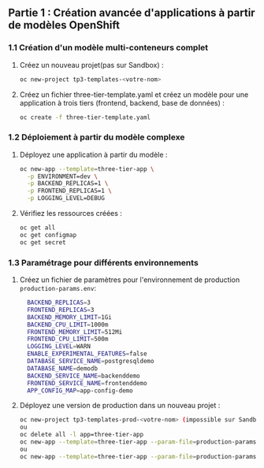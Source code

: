 
## Partie 1 : Création avancée d'applications à partir de modèles OpenShift

### 1.1 Création d'un modèle multi-conteneurs complet

1. Créez un nouveau projet(pas sur Sandbox) :
   ```bash
   oc new-project tp3-templates-<votre-nom>
   ```

2. Créez un fichier three-tier-template.yaml et créez un modèle pour une application à trois tiers (frontend, backend, base de données) :
   ```bash   
   oc create -f three-tier-template.yaml
   ```

### 1.2 Déploiement à partir du modèle complexe

1. Déployez une application à partir du modèle :
   ```bash
   oc new-app --template=three-tier-app \
     -p ENVIRONMENT=dev \
     -p BACKEND_REPLICAS=1 \
     -p FRONTEND_REPLICAS=1 \
     -p LOGGING_LEVEL=DEBUG
   ```

2. Vérifiez les ressources créées :
   ```bash
   oc get all
   oc get configmap
   oc get secret
   ```

### 1.3 Paramétrage pour différents environnements

1. Créez un fichier de paramètres pour l'environnement de production `production-params.env`:
   ```bash
     BACKEND_REPLICAS=3
     FRONTEND_REPLICAS=3
     BACKEND_MEMORY_LIMIT=1Gi
     BACKEND_CPU_LIMIT=1000m
     FRONTEND_MEMORY_LIMIT=512Mi
     FRONTEND_CPU_LIMIT=500m
     LOGGING_LEVEL=WARN
     ENABLE_EXPERIMENTAL_FEATURES=false
     DATABASE_SERVICE_NAME=postgresqldemo
     DATABASE_NAME=demodb
     BACKEND_SERVICE_NAME=backenddemo
     FRONTEND_SERVICE_NAME=frontenddemo
     APP_CONFIG_MAP=app-config-demo
   ```

1. Déployez une version de production dans un nouveau projet :
   ```bash
   oc new-project tp3-templates-prod-<votre-nom> (impossible sur Sandbox)
   ou
   oc delete all -l app=three-tier-app
   oc new-app --template=three-tier-app --param-file=production-params.env
   ou
   oc new-app --template=three-tier-app --param-file=production-params.env [--labels=app=env-prod]
   
   ```
